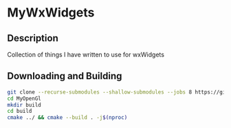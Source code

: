 # MyWxWidgets
## Description
Collection of things I have written to use for wxWidgets

## Downloading and Building
```bash
git clone --recurse-submodules --shallow-submodules --jobs 8 https://github.com/Mozzarella32/MyWxWidgets.git
cd MyOpenGl
mkdir build
cd build
cmake ../ && cmake --build . -j$(nproc)
```
